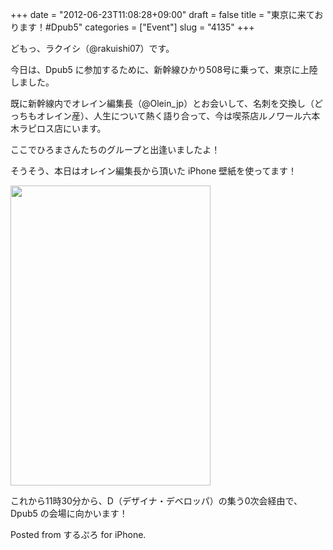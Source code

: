 +++
date = "2012-06-23T11:08:28+09:00"
draft = false
title = "東京に来ております！#Dpub5"
categories = ["Event"]
slug = "4135"
+++

どもっ、ラクイシ（@rakuishi07）です。

今日は、Dpub5 に参加するために、新幹線ひかり508号に乗って、東京に上陸しました。

既に新幹線内でオレイン編集長（@Olein_jp）とお会いして、名刺を交換し（どっちもオレイン産）、人生について熱く語り合って、今は喫茶店ルノワール六本木ラピロス店にいます。

ここでひろまさんたちのグループと出逢いましたよ！

そうそう、本日はオレイン編集長から頂いた iPhone 壁紙を使ってます！

<img src="/images/2012/06/4135_1.png" width="320" height="480" class="slooProImg" />

これから11時30分から、D（デザイナ・デベロッパ）の集う0次会経由で、Dpub5 の会場に向かいます！

Posted from するぷろ for iPhone.
